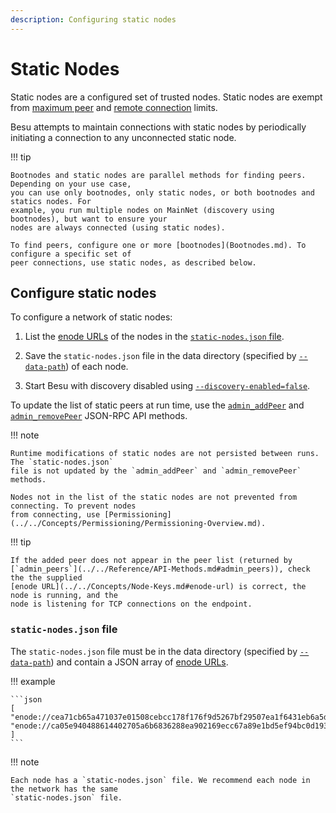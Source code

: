 ```yaml
---
description: Configuring static nodes
---
```


# Static Nodes

Static nodes are a configured set of trusted nodes. Static nodes are exempt from
[maximum peer](Managing-Peers.md#limiting-peers) and
[remote connection](Managing-Peers.md#limiting-remote-connections) limits.

Besu attempts to maintain connections with static nodes by periodically initiating a connection to
any unconnected static node.

!!! tip

    Bootnodes and static nodes are parallel methods for finding peers. Depending on your use case,
    you can use only bootnodes, only static nodes, or both bootnodes and statics nodes. For
    example, you run multiple nodes on MainNet (discovery using bootnodes), but want to ensure your
    nodes are always connected (using static nodes).

    To find peers, configure one or more [bootnodes](Bootnodes.md). To configure a specific set of
    peer connections, use static nodes, as described below.

## Configure static nodes

To configure a network of static nodes:

1. List the [enode URLs](../../Concepts/Node-Keys.md#enode-url) of the nodes in the
   [`static-nodes.json` file](#static-nodesjson-file).

1. Save the `static-nodes.json` file in the data directory (specified by
   [`--data-path`](../../Reference/CLI/CLI-Syntax.md#data-path)) of each node.

1. Start Besu with discovery disabled using
   [`--discovery-enabled=false`](../../Reference/CLI/CLI-Syntax.md#discovery-enabled).

To update the list of static peers at run time, use the
[`admin_addPeer`](../../Reference/API-Methods.md#admin_addpeer) and
[`admin_removePeer`](../../Reference/API-Methods.md#admin_removepeer) JSON-RPC API methods.

!!! note

    Runtime modifications of static nodes are not persisted between runs. The `static-nodes.json`
    file is not updated by the `admin_addPeer` and `admin_removePeer` methods.

    Nodes not in the list of the static nodes are not prevented from connecting. To prevent nodes
    from connecting, use [Permissioning](../../Concepts/Permissioning/Permissioning-Overview.md).

!!! tip

    If the added peer does not appear in the peer list (returned by
    [`admin_peers`](../../Reference/API-Methods.md#admin_peers)), check the the supplied
    [enode URL](../../Concepts/Node-Keys.md#enode-url) is correct, the node is running, and the
    node is listening for TCP connections on the endpoint.

### `static-nodes.json` file

The `static-nodes.json` file must be in the data directory (specified by
[`--data-path`](../../Reference/CLI/CLI-Syntax.md#data-path)) and contain a JSON array of
[enode URLs](../../Concepts/Node-Keys.md#enode-url).

!!! example

    ```json
    [
    "enode://cea71cb65a471037e01508cebcc178f176f9d5267bf29507ea1f6431eb6a5dc67d086dc8dc54358a72299dab1161febc5d7af49d1609c69b42b5e54544145d4f@127.0.0.1:30303",
    "enode://ca05e940488614402705a6b6836288ea902169ecc67a89e1bd5ef94bc0d1933f20be16bc881ffb4be59f521afa8718fc26eec2b0e90f2cd0f44f99bc8103e60f@127.0.0.1:30304"
    ]
    ```

!!! note

    Each node has a `static-nodes.json` file. We recommend each node in the network has the same
    `static-nodes.json` file.
